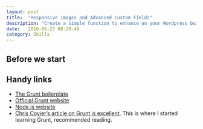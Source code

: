 ```yaml
---
layout: post
title:  "Responsive images and Advanced Custom Fields"
description: "Create a simple function to enhance on your Wordpress builds."
date:   2016-06-27 08:29:49
category: Skills
---
```


## 	Before we start

## Handy links

- [The Grunt boilerplate](https://github.com/abbasarezoo/grunt-boilerplate/)
- [Official Grunt website](http://gruntjs.com/)
- [Node.js website](https://nodejs.org/en/)
- [Chris Coyier’s article on Grunt is excellent](https://24ways.org/2013/grunt-is-not-weird-and-hard/). This is where I started learning Grunt, recommended reading.